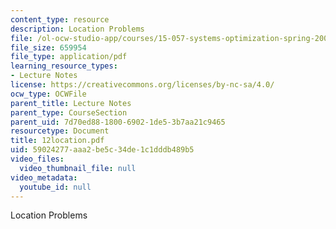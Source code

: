 ```yaml
---
content_type: resource
description: Location Problems
file: /ol-ocw-studio-app/courses/15-057-systems-optimization-spring-2003/59024277aaa2be5c34de1c1dddb489b5_12location.pdf
file_size: 659954
file_type: application/pdf
learning_resource_types:
- Lecture Notes
license: https://creativecommons.org/licenses/by-nc-sa/4.0/
ocw_type: OCWFile
parent_title: Lecture Notes
parent_type: CourseSection
parent_uid: 7d70ed88-1800-6902-1de5-3b7aa21c9465
resourcetype: Document
title: 12location.pdf
uid: 59024277-aaa2-be5c-34de-1c1dddb489b5
video_files:
  video_thumbnail_file: null
video_metadata:
  youtube_id: null
---
```

Location Problems